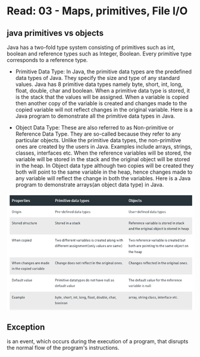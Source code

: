 # Read: 03 - Maps, primitives, File I/O
## java primitives vs objects
Java has a two-fold type system consisting of primitives such as int, boolean and reference types such as Integer, Boolean. Every primitive type corresponds to a reference type.

* Primitive Data Type: In Java, the primitive data types are the predefined data types of Java. They specify the size and type of any standard values. Java has 8 primitive data types namely byte, short, int, long, float, double, char and boolean. When a primitive data type is stored, it is the stack that the values will be assigned. When a variable is copied then another copy of the variable is created and changes made to the copied variable will not reflect changes in the original variable. Here is a Java program to demonstrate all the primitive data types in Java.

* Object Data Type: These are also referred to as Non-primitive or Reference Data Type. They are so-called because they refer to any particular objects. Unlike the primitive data types, the non-primitive ones are created by the users in Java. Examples include arrays, strings, classes, interfaces etc. When the reference variables will be stored, the variable will be stored in the stack and the original object will be stored in the heap. In Object data type although two copies will be created they both will point to the same variable in the heap, hence changes made to any variable will reflect the change in both the variables. Here is a Java program to demonstrate arrays(an object data type) in Java.
 
![](privsobj.PNG)

## Exception
is an event, which occurs during the execution of a program, that disrupts the normal flow of the program's instructions.